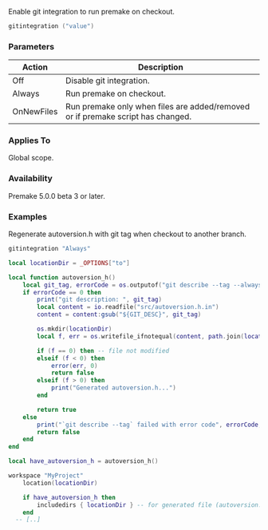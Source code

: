 Enable git integration to run premake on checkout.

```lua
gitintegration ("value")
```

### Parameters ###

| Action          | Description                                                                      |
|-----------------|----------------------------------------------------------------------------------|
| Off             | Disable git integration.                                                         |
| Always          | Run premake on checkout.                                                         |
| OnNewFiles      | Run premake only when files are added/removed or if premake script has changed.  |

### Applies To ###

Global scope.

### Availability ###

Premake 5.0.0 beta 3 or later.

### Examples ###

Regenerate autoversion.h with git tag when checkout to another branch.

```lua
gitintegration "Always"

local locationDir = _OPTIONS["to"]

local function autoversion_h()
	local git_tag, errorCode = os.outputof("git describe --tag --always")
	if errorCode == 0 then
		print("git description: ", git_tag)
		local content = io.readfile("src/autoversion.h.in")
		content = content:gsub("${GIT_DESC}", git_tag)

		os.mkdir(locationDir)
		local f, err = os.writefile_ifnotequal(content, path.join(locationDir, "autoversion.h"))

		if (f == 0) then -- file not modified
		elseif (f < 0) then
			error(err, 0)
			return false
		elseif (f > 0) then
			print("Generated autoversion.h...")
		end

		return true
	else
		print("`git describe --tag` failed with error code", errorCode, git_tag)
		return false
	end
end

local have_autoversion_h = autoversion_h()

workspace "MyProject"
	location(locationDir)

	if have_autoversion_h then
		includedirs { locationDir } -- for generated file (autoversion.h)
	end
  -- [..]
```
